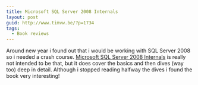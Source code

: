 ```yaml
---
title: Microsoft SQL Server 2008 Internals
layout: post
guid: http://www.timvw.be/?p=1734
tags:
  - Book reviews
---
```

Around new year i found out that i would be working with SQL Server 2008 so i needed a crash course. [Microsoft SQL Server 2008 Internals](http://www.amazon.com/Microsoft-SQL-Server-2008-Internals/dp/0735626243) is really not intended to be that, but it does cover the basics and then dives (way too) deep in detail. Although i stopped reading halfway the dives i found the book very interesting!
